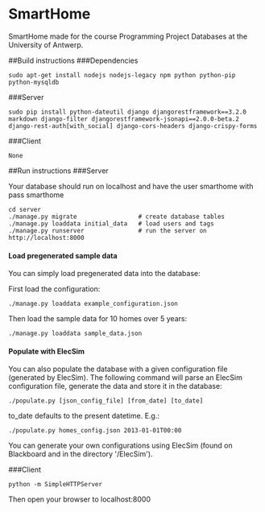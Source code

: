 # SmartHome
SmartHome made for the course Programming Project Databases at the University of Antwerp.

##Build instructions
###Dependencies

    sudo apt-get install nodejs nodejs-legacy npm python python-pip python-mysqldb

###Server

    sudo pip install python-dateutil django djangorestframework==3.2.0 markdown django-filter djangorestframework-jsonapi==2.0.0-beta.2 django-rest-auth[with_social] django-cors-headers django-crispy-forms

###Client

    None

##Run instructions
###Server

Your database should run on localhost and have the user smarthome with pass smarthome

    cd server
    ./manage.py migrate                 # create database tables
    ./manage.py loaddata initial_data   # load users and tags
    ./manage.py runserver               # run the server on http://localhost:8000

#### Load pregenerated sample data
You can simply load pregenerated data into the database:

First load the configuration:

    ./manage.py loaddata example_configuration.json

Then load the sample data for 10 homes over 5 years:

    ./manage.py loaddata sample_data.json

#### Populate with ElecSim
You can also populate the database with a given configuration file (generated by ElecSim).
The following command will parse an ElecSim configuration file, generate the data and store it in the database:

    ./populate.py [json_config_file] [from_date] [to_date]

to_date defaults to the present datetime.
E.g.:

    ./populate.py homes_config.json 2013-01-01T00:00

You can generate your own configurations using ElecSim (found on Blackboard and in the directory '/ElecSim').

###Client

    python -m SimpleHTTPServer

Then open your browser to localhost:8000

